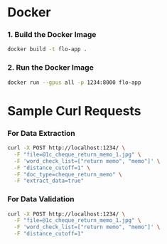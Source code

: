 # Docker
### 1. Build the Docker Image

```sh
docker build -t flo-app .
```


### 2. Run the Docker Image

```sh
docker run --gpus all -p 1234:8000 flo-app
```

# Sample Curl Requests

### For Data Extraction 

```sh
curl -X POST http://localhost:1234/ \
  -F "file=@1c_cheque_return_memo_1.jpg" \
  -F 'word_check_list=["return memo", "memo"]' \
  -F "distance_cutoff=1" \
  -F "doc_type=cheque_return_memo" \
  -F "extract_data=true"
  ```
  

### For Data Validation

```sh
curl -X POST http://localhost:1234/ \
  -F "file=@1c_cheque_return_memo_1.jpg" \
  -F 'word_check_list=["return memo", "memo"]' \
  -F "distance_cutoff=1"
```

